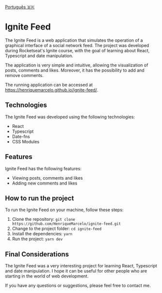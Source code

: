 [Português 🇧🇷](README.pt.md)


# Ignite Feed

The Ignite Feed is a web application that simulates the operation of a graphical interface of a social network feed. The project was developed during Rocketseat's Ignite course, with the goal of learning about React, Typescript and date manipulation.

The application is very simple and intuitive, allowing the visualization of posts, comments and likes. Moreover, it has the possibility to add and remove comments.

The running application can be accessed at https://henriquemarcelo.github.io/ignite-feed/.

## Technologies

The Ignite Feed was developed using the following technologies:

- React
- Typescript
- Date-fns
- CSS Modules

## Features

Ignite Feed has the following features:

- Viewing posts, comments and likes
- Adding new comments and likes

## How to run the project

To run the Ignite Feed on your machine, follow these steps:

1. Clone the repository:
```git clone https://github.com/HenriqueMarcelo/ignite-feed.git```
2. Change to the project folder:
```cd ignite-feed```
3. Install the dependencies:
```yarn```
4. Run the project:
```yarn dev```

## Final Considerations

The Ignite Feed was a very interesting project for learning React, Typescript and date manipulation. I hope it can be useful for other people who are starting in the world of web development.

If you have any questions or suggestions, please feel free to contact me.
